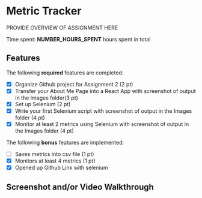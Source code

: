 # Metric Tracker

PROVIDE OVERVIEW OF ASSIGNMENT HERE

Time spent: **NUMBER_HOURS_SPENT** hours spent in total

## Features

The following **required** features are completed:

- [X] Organize Github project for Assignment 2 (2 pt)
- [X] Transfer your About Me Page into a React App with screenshot of output in the Images folder(3 pt)
- [X] Set up Selenium (2 pt)
- [X] Write your first Selenium script with screenshot of output in the Images folder (4 pt)
- [X] Monitor at least 2 metrics using Selenium with screenshot of output in the Images folder (4 pt)

The following **bonus** features are implemented:

- [ ] Saves metrics into csv file (1 pt)
- [X] Monitors at least 4 metrics (1 pt)
- [X] Opened up Github Link with selenium

## Screenshot and/or Video Walkthrough

<a href=Assignment_2/images/aboutmeOnReact.png title='Screenshot'/>
<a href=Assignment_2\images\metric_tracker_output.png title='Screenshot'/>
<a href=Assignment_2\images\selenium_tutoria_output.png title='Screenshot'/>



